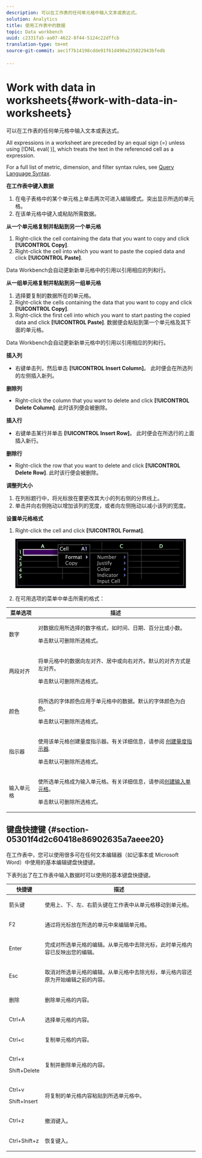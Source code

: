 ```yaml
---
description: 可以在工作表的任何单元格中输入文本或表达式。
solution: Analytics
title: 使用工作表中的数据
topic: Data workbench
uuid: c2331fa5-aa07-4622-8f44-5124c22dffcb
translation-type: tm+mt
source-git-commit: aec1f7b14198cdde91f61d490a235022943bfedb

---
```



# Work with data in worksheets{#work-with-data-in-worksheets}

可以在工作表的任何单元格中输入文本或表达式。

All expressions in a worksheet are preceded by an equal sign (=) unless using [!DNL eval( )], which treats the text in the referenced cell as a expression.

For a full list of metric, dimension, and filter syntax rules, see [Query Language Syntax](../../../home/c-get-started/c-qry-lang-syntx/c-qry-lang-syntx.md#concept-15d1d3f5164a47d49468c5acb7299d9f).

**在工作表中键入数据**

1. 在电子表格中的某个单元格上单击两次可进入编辑模式。突出显示所选的单元格。
1. 在该单元格中键入或粘贴所需数据。

**从一个单元格复制并粘贴到另一个单元格**

1. Right-click the cell containing the data that you want to copy and click **[!UICONTROL Copy]**.
1. Right-click the cell into which you want to paste the copied data and click **[!UICONTROL Paste]**.

Data Workbench会自动更新新单元格中的引用以引用相应的列和行。

**从一组单元格复制并粘贴到另一组单元格**

1. 选择要复制的数据所在的单元格。
1. Right-click the cells containing the data that you want to copy and click **[!UICONTROL Copy]**.
1. Right-click the first cell into which you want to start pasting the copied data and click **[!UICONTROL Paste]**. 数据便会粘贴到第一个单元格及其下面的单元格。

Data Workbench会自动更新新单元格中的引用以引用相应的列和行。

**插入列**

* 右键单击列，然后单击 **[!UICONTROL Insert Column]**。 此时便会在所选列的左侧插入新列。

**删除列**

* Right-click the column that you want to delete and click **[!UICONTROL Delete Column]**. 此时该列便会被删除。

**插入行**

* 右键单击某行并单击 **[!UICONTROL Insert Row]**。 此时便会在所选行的上面插入新行。

**删除行**

* Right-click the row that you want to delete and click **[!UICONTROL Delete Row]**. 此时该行便会被删除。

**调整列大小**

1. 在列标题行中，将光标放在要更改其大小的列右侧的分界线上。
1. 单击并向右侧拖动以增加该列的宽度，或者向左侧拖动以减小该列的宽度。

**设置单元格格式**

1. Right-click the cell and click **[!UICONTROL Format]**.

   ![](assets/mnu_Worksheet_Format.png)

1. 在可用选项的菜单中单击所需的格式：

<table id="table_5788E01E52CC44E7927A0D23760D9EDD"> 
 <thead> 
  <tr> 
   <th colname="col1" class="entry"> 菜单选项 </th> 
   <th colname="col2" class="entry"> 描述 </th> 
  </tr>
 </thead>
 <tbody> 
  <tr> 
   <td colname="col1"> <p>数字 </p> </td> 
   <td colname="col2"> <p>对数据应用所选择的数字格式，如时间、日期、百分比或小数。 </p> <p>单击<span class="uicontrol">默认</span>可删除所选格式。 </p> </td> 
  </tr> 
  <tr> 
   <td colname="col1"> <p>两段对齐 </p> </td> 
   <td colname="col2"> <p>将单元格中的数据向左对齐、居中或向右对齐。默认的对齐方式是左对齐。 </p> <p>单击<span class="uicontrol">默认</span>可删除所选格式。 </p> </td> 
  </tr> 
  <tr> 
   <td colname="col1"> <p>颜色 </p> </td> 
   <td colname="col2"> <p>将所选的字体颜色应用于单元格中的数据。默认的字体颜色为白色。 </p> <p>单击<span class="uicontrol">默认</span>可删除所选格式。 </p> </td> 
  </tr> 
  <tr> 
   <td colname="col1"> <p>指示器 </p> </td> 
   <td colname="col2"> <p>使用该单元格创建量度指示器。有关详细信息，请参阅 <a href="../../../home/c-get-started/c-analysis-vis/c-wksts/c-metric-ind.md#concept-f0e911b23b2c4e8da3e1ea7b9ae04183"> 创建量度指示器</a>. </p> <p>单击<span class="uicontrol">默认</span>可删除所选格式。 </p> </td> 
  </tr> 
  <tr> 
   <td colname="col1"> <p>输入单元格 </p> </td> 
   <td colname="col2"> <p>使所选单元格成为输入单元格。有关详细信息，请参阅<a href="../../../home/c-get-started/c-analysis-vis/c-wksts/c-input-cells.md#concept-08cd2c05a28a43dd9f7698b37e23e590">创建输入单元格</a>。 </p> <p>单击<span class="uicontrol">默认</span>可删除所选格式。 </p> </td> 
  </tr> 
 </tbody> 
</table>

## 键盘快捷键 {#section-05301f4d2c60418e86902635a7aeee20}

在工作表中，您可以使用很多可在任何文本编辑器（如记事本或 Microsoft Word）中使用的基本编辑键盘快捷键。

下表列出了在工作表中输入数据时可以使用的基本键盘快捷键。

<table id="table_8E6F73F253B3451CA1DE45EE4F4E69EF"> 
 <thead> 
  <tr> 
   <th colname="col1" class="entry"> 快捷键 </th> 
   <th colname="col2" class="entry"> 描述 </th> 
  </tr> 
 </thead>
 <tbody> 
  <tr> 
   <td colname="col1"> <p>箭头键 </p> </td> 
   <td colname="col2"> <p>使用上、下、左、右箭头键在工作表中从单元格移动到单元格。 </p> </td> 
  </tr> 
  <tr> 
   <td colname="col1"> <p>F2 </p> </td> 
   <td colname="col2"> <p>通过将光标放在所选的单元中来编辑单元格。 </p> </td> 
  </tr> 
  <tr> 
   <td colname="col1"> <p>Enter </p> </td> 
   <td colname="col2"> <p>完成对所选单元格的编辑。从单元格中去除光标，此时单元格内容已反映出您的编辑。 </p> </td> 
  </tr> 
  <tr> 
   <td colname="col1"> <p>Esc </p> </td> 
   <td colname="col2"> <p>取消对所选单元格的编辑。从单元格中去除光标，单元格内容还原为开始编辑之前的内容。 </p> </td> 
  </tr> 
  <tr> 
   <td colname="col1"> <p>删除 </p> </td> 
   <td colname="col2"> <p>删除单元格的内容。 </p> </td> 
  </tr> 
  <tr> 
   <td colname="col1"> <p>Ctrl+A </p> </td> 
   <td colname="col2"> <p>选择单元格的内容。 </p> </td> 
  </tr> 
  <tr> 
   <td colname="col1"> <p>Ctrl+c </p> </td> 
   <td colname="col2"> <p>复制单元格的内容。 </p> </td> 
  </tr> 
  <tr> 
   <td colname="col1"> <p>Ctrl+x </p> <p>Shift+Delete </p> </td> 
   <td colname="col2"> <p>复制并删除单元格的内容。 </p> </td> 
  </tr> 
  <tr> 
   <td colname="col1"> <p>Ctrl+v </p> <p>Shift+Insert </p> </td> 
   <td colname="col2"> <p>将复制的单元格内容粘贴到所选单元格中。 </p> </td> 
  </tr> 
  <tr> 
   <td colname="col1"> <p>Ctrl+z </p> </td> 
   <td colname="col2"> <p>撤消键入。 </p> </td> 
  </tr> 
  <tr> 
   <td colname="col1"> <p>Ctrl+Shift+z </p> </td> 
   <td colname="col2"> <p>恢复键入。 </p> </td> 
  </tr> 
 </tbody> 
</table>

